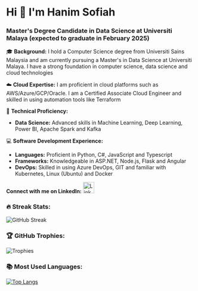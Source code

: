 # Hi 👋 I'm Hanim Sofiah

### Master's Degree Candidate in Data Science at Universiti Malaya (expected to graduate in February 2025)

🎓 **Background:**
I hold a Computer Science degree from Universiti Sains Malaysia and am currently pursuing a Master's in Data Science at Universiti Malaya. I have a strong foundation in computer science, data science and cloud technologies

☁️ **Cloud Expertise:**
I am proficient in cloud platforms such as AWS/Azure/GCP/Oracle. I am a Certified Associate Cloud Engineer and skilled in using automation tools like Terraform 

🔬 **Technical Proficiency:**
- **Data Science:** Advanced skills in Machine Learning, Deep Learning, Power BI, Apache Spark and Kafka

💻 **Software Development Experience:**
- **Languages:** Proficient in Python, C#, JavaScript and Typescript
- **Frameworks:** Knowledgeable in ASP.NET, Node.js, Flask and Angular
- **DevOps:** Skilled in using Azure DevOps, GIT and familiar with Kubernetes, Linux (Ubuntu) and Docker

**Connect with me on LinkedIn:**
[<img src="https://upload.wikimedia.org/wikipedia/commons/thumb/c/ca/LinkedIn_logo_initials.png/600px-LinkedIn_logo_initials.png" alt="LinkedIn" width="30" height="30">](https://www.linkedin.com/in/sofiahanim/)

### 🔥 Streak Stats:
![GitHub Streak](https://github-readme-streak-stats.herokuapp.com/?user=sofiahanim&theme=onedark)

### 🏆 GitHub Trophies:
![Trophies](https://github-profile-trophy.vercel.app/?username=sofiahanim&theme=onedark)

### 📚 Most Used Languages:
[![Top Langs](https://github-readme-stats.vercel.app/api/top-langs/?username=sofiahanim&theme=onedark&layout=compact)](https://github.com/anuraghazra/github-readme-stats)

